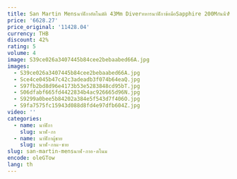 ```yaml
---
title: San Martin Mensนาฬิกาอัตโนมัติ 43Mm Diverทหารนาฬิกาข้อมือSapphire 200Mกันน้ําMiyota 8315 8215
price: '6628.27'
price_original: '11428.04'
currency: THB
discount: 42%
rating: 5
volume: 4
image: S39ce026a3407445b84cee2bebaabed66A.jpg
images:
  - S39ce026a3407445b84cee2bebaabed66A.jpg
  - Sce4ce045b47c42c3adeadb3f074b64eaQ.jpg
  - S97fb2bd8d96e4173b53e5283848cd95bT.jpg
  - S06dfabf665fd4422834b4ac926665d96N.jpg
  - S9299a0bee5b84202a384e5f543d7f406O.jpg
  - S9fa7575fc15943d088d8fd4e97dfb604Z.jpg
video: ''
categories:
  - name: นาฬิกา
    slug: นาฬ-กา
  - name: นาฬิกาผู้ชาย
    slug: นาฬ-กาผ-ชาย
slug: san-martin-mensนาฬ-กาอ-ตโนม
encode: oleGTow
lang: th
---
```

  